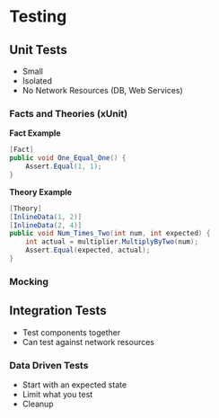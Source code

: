 # Testing
## Unit Tests

* Small
* Isolated
* No Network Resources (DB, Web Services)

### Facts and Theories (xUnit)

**Fact Example**
``` c#
[Fact]
public void One_Equal_One() {
    Assert.Equal(1, 1);
}
```

**Theory Example**
``` c#
[Theory]
[InlineData(1, 2)]
[InlineData(2, 4)]
public void Num_Times_Two(int num, int expected) {
    int actual = multiplier.MultiplyByTwo(num);
    Assert.Equal(expected, actual);
}
```

### Mocking



## Integration Tests
* Test components together
* Can test against network resources

### Data Driven Tests
* Start with an expected state
* Limit what you test
* Cleanup

